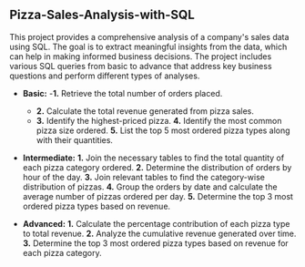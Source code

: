## Pizza-Sales-Analysis-with-SQL
This project provides a comprehensive analysis of a company's sales data using SQL. The goal is to extract meaningful insights from the data, which can help in making informed business decisions. The project includes various SQL queries from basic to advance that address key business questions and perform different types of analyses.
 
- **Basic:**
    -**1.** Retrieve the total number of orders placed.
    - **2.** Calculate the total revenue generated from pizza sales.
    - **3.** Identify the highest-priced pizza.
     **4.** Identify the most common pizza size ordered.
     **5.** List the top 5 most ordered pizza types along with their quantities.


- **Intermediate:**
**1.** Join the necessary tables to find the total quantity of each pizza category ordered.
**2.** Determine the distribution of orders by hour of the day.
**3.** Join relevant tables to find the category-wise distribution of pizzas.
**4.** Group the orders by date and calculate the average number of pizzas ordered per day.
**5.** Determine the top 3 most ordered pizza types based on revenue.

- **Advanced:**
**1.** Calculate the percentage contribution of each pizza type to total revenue.
**2.** Analyze the cumulative revenue generated over time.
**3.** Determine the top 3 most ordered pizza types based on revenue for each pizza category.
